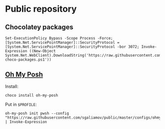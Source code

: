 # Public repository

## Chocolatey packages

``` pwsh
Set-ExecutionPolicy Bypass -Scope Process -Force; [System.Net.ServicePointManager]::SecurityProtocol = [System.Net.ServicePointManager]::SecurityProtocol -bor 3072; Invoke-Expression ((New-Object System.Net.WebClient).DownloadString('https://raw.githubusercontent.com/sgaliamov/public/master/scripts/install-choco-packages.ps1'))
```

## [Oh My Posh](https://ohmyposh.dev/)

Install:

``` pwsh
choco install oh-my-posh
```

Put in `$PROFILE`:

``` pwsh
oh-my-posh init pwsh --config "https://raw.githubusercontent.com/sgaliamov/public/master/configs/ohmyposh.yaml" | Invoke-Expression
```
